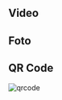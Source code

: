 ## Video
## Foto
## QR Code
![qrcode](https://github.com/hazelfathonii/final-projectakhir/assets/168981287/4cc9b3af-5bd9-43e6-8bcf-4c57a3772632)
